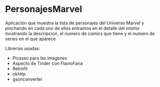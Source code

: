# PersonajesMarvel
Aplicación que muestra la lista de personajes del Universo Marvel y pinchando en cada uno de ellos entramos en el detalle del mismo mostrando la descripcion, el numero de comics que tiene y el numero de series en el que aparece

Librerias usadas:
- Picasso para las imagenes
- Aspecto de Tinder con FlavioFaria
- Retrofit
- okhttp
- gsonconverter
